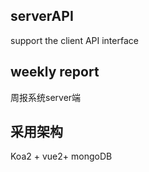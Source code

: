 ## serverAPI
support the client API interface

## weekly report
周报系统server端

## 采用架构
Koa2 + vue2+ mongoDB
